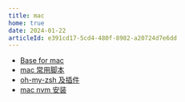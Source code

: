 ```yaml
---
title: mac
home: true
date: 2024-01-22
articleId: e391cd17-5cd4-480f-8982-a20724d7e6dd
---
```


- [Base for mac](base.md)
- [mac 常用脚本](scripts.md)
- [oh-my-zsh 及插件](omz.md)
- [mac nvm 安装](nvm.md)
